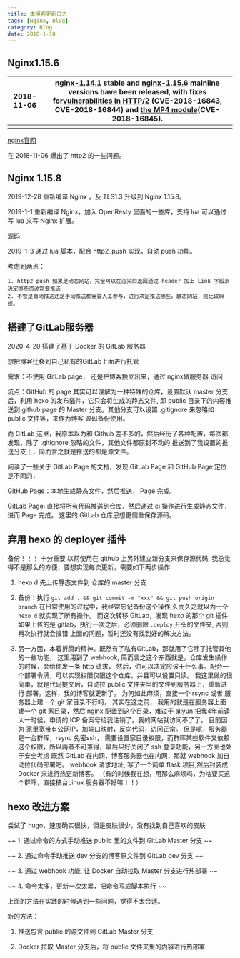 ```yaml
---
title: 本博客更新日志
tags: [Nginx, Blog]
category: Blog
date: 2018-1-10
---
```


## Nginx1.15.6

| 2018-11-06 | [nginx-1.14.1](http://nginx.org/en/download.html) stable and [nginx-1.15.6](http://nginx.org/en/download.html) mainline versions have been released, with fixes for[vulnerabilities in HTTP/2](http://nginx.org/en/security_advisories.html) (CVE-2018-16843, CVE-2018-16844) and [the MP4 module](http://nginx.org/en/security_advisories.html)(CVE-2018-16845). |
| ---------- | ------------------------------------------------------------ |
|            |                                                              |

[nginx官网](http://nginx.org/)

在 2018-11-06 爆出了 http2 的一些问题。

  

## Nginx 1.15.8

2019-12-28 重新编译 Nginx ，及 TLS1.3 升级到 Nginx 1.15.8。



2019-1-1 重新编译 Nginx，加入 OpenResty 里面的一些库，支持 lua 可以通过写 lua 来写 Nginx 扩展。

[源码](https://github.com/anitazhaochen/generate_http2_push_config.git)

2019-1-3 通过 lua 脚本，配合 http2_push 实现，自动 push 功能。



考虑到两点：

 	1. http2_push 如果是动态网站，完全可以在渲染后返回通过 header 加上 Link 字段来决定哪些资源需要推送
 	2. 不管是自动推送还是手动推送都需要人工参与，进行决定推送哪些。静态网站，则比较麻烦。


## 搭建了GitLab服务器


2020-4-20 搭建了基于 Docker 的 GitLab 服务器

想把博客迁移到自己私有的GitLab上面进行托管

需求：不使用 GitLab page， 还是把博客独立出来，通过 nginx做服务器 访问

坑点：GitHub 的 page 其实可以理解为一种特殊的仓库，设置默认 master 分支后，利用 hexo 的发布插件，它只会将生成的静态文件,
即 public 目录下的内容推送到 github page 的 Master 分支。其他分支可以设置 .gitignore 来忽略如 public 文件等，来作为博客
源码备份使用。

而 GitLab 这里，我原本以为和 Github 差不多的，然后经历了各种配置，每次都发现，除了 .gitignore 忽略的文件，其他文件都原封不动的
推送到了我设置的推送分支上，简而言之就是推送的都是源文件。

阅读了一些关于 GitLab Page 的文档，发现 GitLab Page 和 GitHub Page 定位是不同的，

GitHub Page：本地生成静态文件，然后推送， Page 完成。

GitLab Page: 直接将所有代码推送到仓库，然后通过 ci 操作进行生成静态文件，进而 Page 完成。 这里的 GitLab 仓库思想更侧重保存源码。


## 弃用 hexo 的 deployer 插件

备份！！！ 十分重要
以前使用在 github 上另外建立新分支来保存源代码, 我总觉得不是那么的方便，要想实现每次更新，需要如下两步操作:
1. hexo d 先上传静态文件到 仓库的 master 分支
2. 备份：执行 `git add . && git commit -m "xxx" && git push origin branch`
在日常使用的过程中，我经常忘记备份这个操作,久而久之就以为一个 `hexo d` 就实现了所有操作。
而这次转移 GitLab，发现 hexo 的那个 git 插件如果上传的是 gitlab，执行一次之后，必须删除 `.deploy` 开头的文件夹, 否则再次执行就会报错
上面的问题，暂时还没有找到好的解决方法。

3. 另一方面，本着折腾的精神。既然有了私有GitLab，那就用了它除了托管其他的一些功能，
这里用到了 webhook, 简而言之这个东西就是，仓库发生操作的时候，会给你发一条 http 请求，
然后，你可以决定应该干什么事。配合一个部署令牌，可以实现权限仅限这个仓库，并且可以设置只读。
我这里做的很简单，就是代码提交后，自动拉 public 文件夹里的文件到服务器上，重新进行
部署。这样，我的博客就更新了。
为何如此麻烦，直接一个 rsync 或者 服务器上建一个 git 家目录不行吗， 其实在这之前，
我用的就是在服务器上面建一个 git 家目录，然后 nginx 配置到这个目录，难过于 aliyun
把我4年前读大一时候，申请的 ICP 备案号给我注销了。我的网站就访问不了了。 目前因为
家里宽带有公网IP，加端口映射，反向代码，访问正常。
但是呢，服务器是一台群晖，rsync 免密ssh， 需要设置家目录权限，而群晖某些软件又依赖
这个权限，所以两者不可兼得，最后只好关闭了 ssh 登录功能，另一方面也处于安全考虑
既然 GitLab 在内网，博客服务器也在内网，那就 webhook 加自动拉代码部署吧。
webhook 请求地址, 写了一个简单 flask 项目,然后封装成 Docker 来进行热更新博客。
（有的时候我在想，用那么麻烦吗，为啥要买这个群晖，直接搞台Linux 服务器不好嘛！！）


## hexo 改进方案

尝试了 hugo，速度确实很快，但是皮肤很少，没有找到自己喜欢的皮肤

~~ 1. 通过命令的方式手动推送 public 里的文件到 GitLab Master 分支 ~~

~~ 2. 通过命令手动推送 dev 分支的博客原文件到 GitLab dev 分支 ~~

~~ 3. 通过 webhook 功能, 让 Docker 自动拉取 Master 分支进行热部署 ~~

~~ 4. 命令太多，更新一次太累，把命令写成脚本执行 ~~

上面的方法在实践的时候遇到一些问题，觉得不太合适。

新的方法：

1. 推送包含 public 的源文件到 GitLab Master 分支

2. Docker 拉取 Master 分支后，将 public 文件夹里的内容进行热部署













